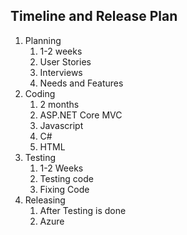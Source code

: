 ## Timeline and Release Plan ##

1. Planning
    1. 1-2 weeks
    2. User Stories
    3. Interviews
    4. Needs and Features
2. Coding
    1. 2 months
    2. ASP.NET Core MVC
    3. Javascript
    4. C#
    5. HTML
3. Testing
    1. 1-2 Weeks
    2. Testing code
    3. Fixing Code
4. Releasing
    1. After Testing is done
    2. Azure